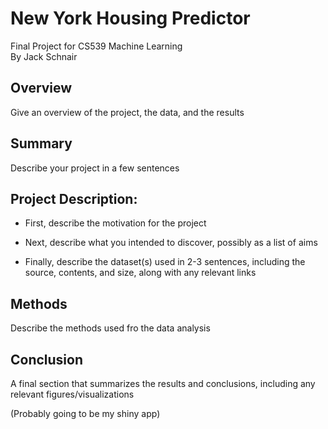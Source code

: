 # New York Housing Predictor
Final Project for CS539 Machine Learning <br>
By Jack Schnair

## Overview

Give an overview of the project, the data, and the results

## Summary

Describe your project in a few sentences

## Project Description:

- First, describe the motivation for the project

- Next, describe what you intended to discover, possibly as a list of aims

- Finally, describe the dataset(s) used in 2-3 sentences, including the source, contents, and size, along with any relevant links

## Methods

Describe the methods used fro the data analysis

## Conclusion

A final section that summarizes the results and conclusions, including any relevant figures/visualizations

(Probably going to be my shiny app)
